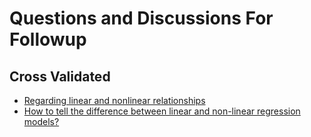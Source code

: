 # Questions and Discussions For Followup

## Cross Validated

- [Regarding linear and nonlinear relationships](https://stats.stackexchange.com/questions/211601/regarding-linear-and-nonlinear-relationships)
- [How to tell the difference between linear and non-linear regression models?](https://stats.stackexchange.com/questions/148638/how-to-tell-the-difference-between-linear-and-non-linear-regression-models)
